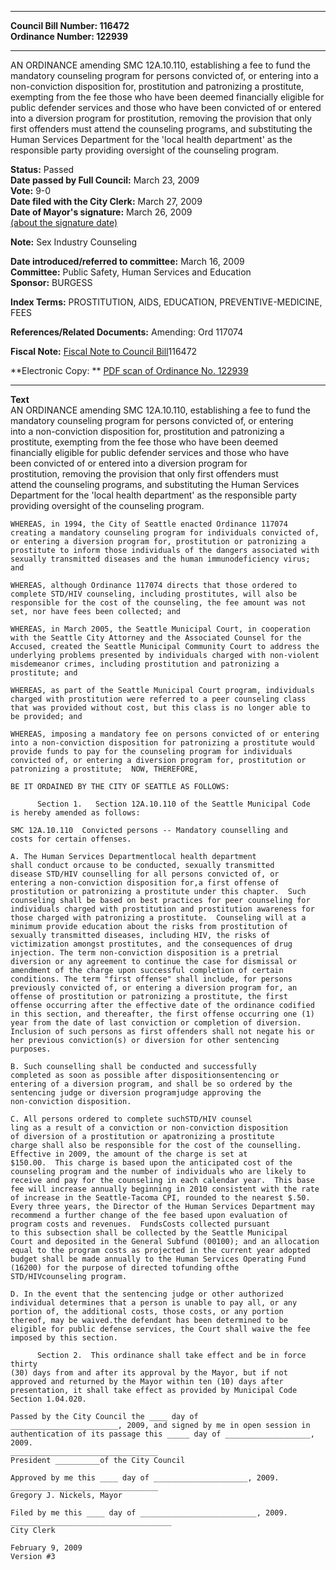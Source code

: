 * * * * *  
  
**Council Bill Number: [](#h0)[](#h2)116472**   
**Ordinance Number: 122939**  
  
* * * * *  
  
AN ORDINANCE amending SMC 12A.10.110, establishing a fee to fund the mandatory counseling program for persons convicted of, or entering into a non-conviction disposition for, prostitution and patronizing a prostitute, exempting from the fee those who have been deemed financially eligible for public defender services and those who have been convicted of or entered into a diversion program for prostitution, removing the provision that only first offenders must attend the counseling programs, and substituting the Human Services Department for the 'local health department' as the responsible party providing oversight of the counseling program.  
  
**Status:** Passed   
**Date passed by Full Council:** March 23, 2009   
**Vote:** 9-0   
**Date filed with the City Clerk:** March 27, 2009   
**Date of Mayor's signature:** March 26, 2009   
[(about the signature date)](/~public/approvaldate.htm)   
  
**Note:** Sex Industry Counseling  
  
  
**Date introduced/referred to committee:** March 16, 2009   
**Committee:** Public Safety, Human Services and Education   
**Sponsor:** BURGESS   
  
**Index Terms:** PROSTITUTION, AIDS, EDUCATION, PREVENTIVE-MEDICINE, FEES  
  
**References/Related Documents:** Amending: Ord 117074  
  
**Fiscal Note:** [Fiscal Note to Council Bill](http://clerk.seattle.gov/~public/fnote/116472.htm)[](#h1)[](#h3)116472  
  
**Electronic Copy: ** [PDF scan of Ordinance No. 122939](/~archives/Ordinances/Ord_122939.pdf)  
  
* * * * *  
  
**Text**  
    AN ORDINANCE amending SMC 12A.10.110, establishing a fee to fund the  
    mandatory counseling program for persons convicted of, or entering  
    into a non-conviction disposition for, prostitution and patronizing a  
    prostitute, exempting from the fee those who have been deemed  
    financially eligible for public defender services and those who have  
    been convicted of or entered into a diversion program for  
    prostitution, removing the provision that only first offenders must  
    attend the counseling programs, and substituting the Human Services  
    Department for the 'local health department' as the responsible party  
    providing oversight of the counseling program.  
  
    WHEREAS, in 1994, the City of Seattle enacted Ordinance 117074  
    creating a mandatory counseling program for individuals convicted of,  
    or entering a diversion program for, prostitution or patronizing a  
    prostitute to inform those individuals of the dangers associated with  
    sexually transmitted diseases and the human immunodeficiency virus;  
    and  
  
    WHEREAS, although Ordinance 117074 directs that those ordered to  
    complete STD/HIV counseling, including prostitutes, will also be  
    responsible for the cost of the counseling, the fee amount was not  
    set, nor have fees been collected; and  
  
    WHEREAS, in March 2005, the Seattle Municipal Court, in cooperation  
    with the Seattle City Attorney and the Associated Counsel for the  
    Accused, created the Seattle Municipal Community Court to address the  
    underlying problems presented by individuals charged with non-violent  
    misdemeanor crimes, including prostitution and patronizing a  
    prostitute; and  
  
    WHEREAS, as part of the Seattle Municipal Court program, individuals  
    charged with prostitution were referred to a peer counseling class  
    that was provided without cost, but this class is no longer able to  
    be provided; and  
  
    WHEREAS, imposing a mandatory fee on persons convicted of or entering  
    into a non-conviction disposition for patronizing a prostitute would  
    provide funds to pay for the counseling program for individuals  
    convicted of, or entering a diversion program for, prostitution or  
    patronizing a prostitute;  NOW, THEREFORE,  
  
    BE IT ORDAINED BY THE CITY OF SEATTLE AS FOLLOWS:  
  
          Section 1.   Section 12A.10.110 of the Seattle Municipal Code  
    is hereby amended as follows:  
  
    SMC 12A.10.110  Convicted persons -- Mandatory counselling and  
    costs for certain offenses.  
  
    A. The Human Services Departmentlocal health department  
    shall conduct orcause to be conducted, sexually transmitted  
    disease STD/HIV counselling for all persons convicted of, or  
    entering a non-conviction disposition for,a first offense of  
    prostitution or patronizing a prostitute under this chapter.  Such  
    counseling shall be based on best practices for peer counseling for  
    individuals charged with prostitution and prostitution awareness for  
    those charged with patronizing a prostitute.  Counseling will at a  
    minimum provide education about the risks from prostitution of  
    sexually transmitted diseases, including HIV, the risks of  
    victimization amongst prostitutes, and the consequences of drug  
    injection. The term non-conviction disposition is a pretrial  
    diversion or any agreement to continue the case for dismissal or  
    amendment of the charge upon successful completion of certain  
    conditions. The term "first offense" shall include, for persons  
    previously convicted of, or entering a diversion program for, an  
    offense of prostitution or patronizing a prostitute, the first  
    offense occurring after the effective date of the ordinance codified  
    in this section, and thereafter, the first offense occurring one (1)  
    year from the date of last conviction or completion of diversion.  
    Inclusion of such persons as first offenders shall not negate his or  
    her previous conviction(s) or diversion for other sentencing  
    purposes.  
  
    B. Such counselling shall be conducted and successfully  
    completed as soon as possible after dispositionsentencing or  
    entering of a diversion program, and shall be so ordered by the  
    sentencing judge or diversion programjudge approving the  
    non-conviction disposition.  
  
    C. All persons ordered to complete suchSTD/HIV counsel  
    ling as a result of a conviction or non-conviction disposition  
    of diversion of a prostitution or apatronizing a prostitute  
    charge shall also be responsible for the cost of the counselling.  
    Effective in 2009, the amount of the charge is set at  
    $150.00.  This charge is based upon the anticipated cost of the  
    counseling program and the number of individuals who are likely to  
    receive and pay for the counseling in each calendar year.  This base  
    fee will increase annually beginning in 2010 consistent with the rate  
    of increase in the Seattle-Tacoma CPI, rounded to the nearest $.50.  
    Every three years, the Director of the Human Services Department may  
    recommend a further change of the fee based upon evaluation of  
    program costs and revenues.  FundsCosts collected pursuant  
    to this subsection shall be collected by the Seattle Municipal  
    Court and deposited in the General Subfund (00100); and an allocation  
    equal to the program costs as projected in the current year adopted  
    budget shall be made annually to the Human Services Operating Fund  
    (16200) for the purpose of directed tofunding ofthe  
    STD/HIVcounseling program.  
  
    D. In the event that the sentencing judge or other authorized  
    individual determines that a person is unable to pay all, or any  
    portion of, the additional costs, those costs, or any portion  
    thereof, may be waived.the defendant has been determined to be  
    eligible for public defense services, the Court shall waive the fee  
    imposed by this section.  
  
          Section 2.  This ordinance shall take effect and be in force thirty  
    (30) days from and after its approval by the Mayor, but if not  
    approved and returned by the Mayor within ten (10) days after  
    presentation, it shall take effect as provided by Municipal Code  
    Section 1.04.020.  
  
    Passed by the City Council the ____ day of  
    ________________________, 2009, and signed by me in open session in  
    authentication of its passage this _____ day of ___________________, 2009.  
    _________________________________  
    President __________of the City Council  
  
    Approved by me this ____ day of _____________________, 2009.  
    _________________________________  
    Gregory J. Nickels, Mayor  
  
    Filed by me this ____ day of __________________________, 2009.  
    ____________________________________  
    City Clerk  
  
    February 9, 2009  
    Version #3  
